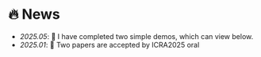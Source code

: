 # 🔥 News

- *2025.05*: 🤖 I have completed two simple demos, which can view below.
- *2025.01*: 🎉 Two papers are accepted by ICRA2025 oral